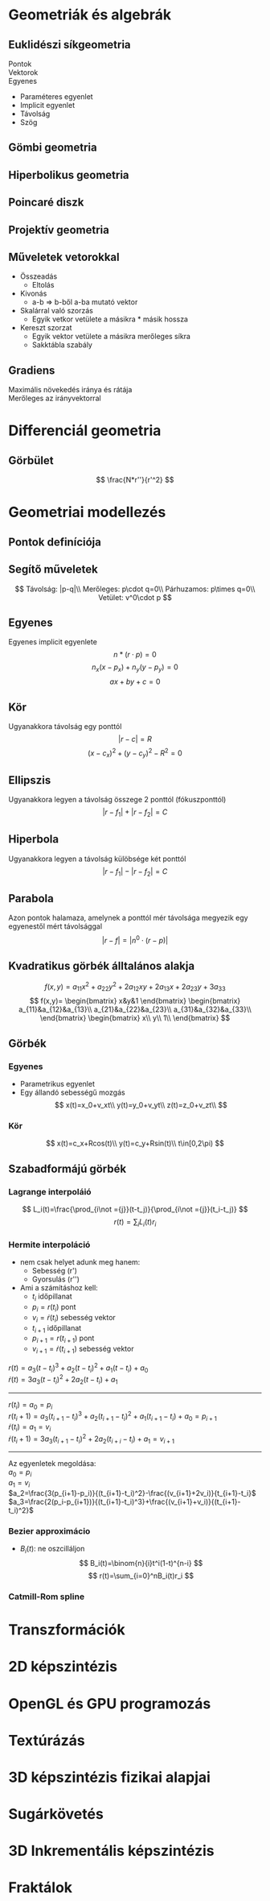 # Geometriák és algebrák
## Euklidészi síkgeometria
Pontok  
Vektorok  
Egyenes
- Paraméteres egyenlet
- Implicit egyenlet
- Távolság
- Szög

## Gömbi geometria
## Hiperbolikus geometria
## Poincaré diszk
## Projektív geometria
## Műveletek vetorokkal
- Összeadás
  - Eltolás
- Kivonás
  - a-b => b-ből a-ba mutató vektor
- Skalárral való szorzás
  - Egyik vetkor vetülete a másikra * másik hossza
- Kereszt szorzat
  - Egyik vektor vetülete a másikra merőleges síkra
  - Sakktábla szabály

## Gradiens
Maximális növekedés iránya és rátája  
Merőleges az irányvektorral

# Differenciál geometria
## Görbület
$$
\frac{N*r''}{r'^2}
$$
# Geometriai modellezés
## Pontok definíciója
## Segítő műveletek
$$
Távolság: |p-q|\\
Merőleges: p\cdot q=0\\
Párhuzamos: p\times q=0\\
Vetület: v^0\cdot p
$$
## Egyenes
Egyenes implicit egyenlete
$$
n*(r \cdot p)=0
$$
$$
n_x(x-p_x) + n_y(y-p_y)=0
$$
$$
ax+by+c=0
$$
## Kör
Ugyanakkora távolság egy ponttól
$$
|r-c|=R
$$
$$
(x-c_x)^2+(y-c_y)^2-R^2=0
$$
## Ellipszis
Ugyanakkora legyen a távolság összege 2 ponttól (fókuszponttól)
$$
|r-f_1|+|r-f_2|=C
$$
## Hiperbola
Ugyanakkora legyen a távolság külöbsége két ponttól
$$
|r-f_1|-|r-f_2|=C
$$
## Parabola
Azon pontok halamaza, amelynek a ponttól mér távolsága megyezik egy egyenestől mért távolsággal
$$
|r-f|=|n^0\cdot(r-p)|
$$
## Kvadratikus görbék álltalános alakja
$$
f(x,y)=a_{11}x^2+a_{22}y^2+2a_{12}xy+2a_{13}x+2a_{23}y+3a_{33}
$$
$$
f(x,y)=
\begin{bmatrix}
x&y&1
\end{bmatrix}
\begin{bmatrix}
a_{11}&a_{12}&a_{13}\\
a_{21}&a_{22}&a_{23}\\
a_{31}&a_{32}&a_{33}\\
\end{bmatrix}
\begin{bmatrix}
x\\
y\\
1\\
\end{bmatrix}
$$
## Görbék
### Egyenes
- Parametrikus egyenlet  
- Egy állandó sebességű mozgás
$$
x(t)=x_0+v_xt\\
y(t)=y_0+v_yt\\
z(t)=z_0+v_zt\\
$$
### Kör
$$
x(t)=c_x+Rcos(t)\\
y(t)=c_y+Rsin(t)\\
t\in[0,2\pi)
$$

## Szabadformájú görbék
### Lagrange interpoláió
$$ L_i(t)=\frac{\prod_{i\not ={j}}(t-t_j)}{\prod_{i\not ={j}}(t_i-t_j)} $$
$$ r(t)=\sum_iL_i(t)r_i
$$

### Hermite interpoláció
- nem csak helyet adunk meg hanem:
  - Sebesség (r')
  - Gyorsulás (r'')
- Ami a számításhoz kell:
  - $t_i$ időpillanat
  - $p_i=r(t_i)$ pont
  - $v_i=\dot{r}(t_i)$ sebesség vektor
  - $t_{i+1}$ időpillanat
  - $p_{i+1}=r(t_{i+1})$ pont
  - $v_{i+1}=\dot{r}(t_{i+1})$ sebesség vektor

$r(t)=a_3(t-t_i)^3+a_2(t-t_i)^2+a_1(t-t_i)+a_0$  
$\dot{r}(t)=3a_3(t-t_i)^2+2a_2(t-t_i)+a_1$

---
$r(t_i)=a_0=p_i$  
$r(t_i+1)=a_3(t_{i+1}-t_i)^3+a_2(t_{i+1}-t_i)^2+a_1(t_{i+1}-t_i)+a_0=p_{i+1}$  
$\dot{r}(t_i)=a_1=v_i$  
$\dot{r}(t_i+1)=3a_3(t_{i+1}-t_i)^2+2a_2(t_{i+i}-t_i)+a_1=v_{i+1}$

---
Az egyenletek megoldása:  
$a_0=p_i$  
$a_1=v_i$  
$a_2=\frac{3(p_{i+1}-p_i)}{(t_{i+1}-t_i)^2}-\frac{(v_{i+1}+2v_i)}{t_{i+1}-t_i}$  
$a_3=\frac{2(p_i-p_{i+1})}{(t_{i+1}-t_i)^3}+\frac{(v_{i+1}+v_i)}{(t_{i+1}-t_i)^2}$

### Bezier approximácio
- $B_i(t):$ ne oszcilláljon
$$
B_i(t)=\binom{n}{i}t^i(1-t)^{n-i}
$$
$$
r(t)=\sum_{i=0}^nB_i(t)r_i
$$
### Catmill-Rom spline

# Transzformációk
# 2D képszintézis
# OpenGL és GPU programozás
# Textúrázás
# 3D képszintézis fizikai alapjai
# Sugárkövetés
# 3D Inkrementális képszintézis
# Fraktálok